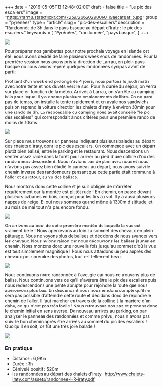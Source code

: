 +++
date = "2016-05-05T13:12:48+02:00"
draft = false
title = "Le pic des escaliers"
image = "https://farm8.staticflickr.com/7259/26620290060_19aecaf8af_b.jpg"
group = "pyrénées"
type = "article"
slug = "pic-des-escaliers"
description = "Randonnée de 3h dans le pays basque au départ d'Iraty : le pic des escaliers."
keywords = [
	"Pyrénées",
	"randonnée",
	"pays basque",
	]
+++

![](https://farm8.staticflickr.com/7259/26620290060_19aecaf8af_b.jpg)

Pour préparer nos gambettes pour notre prochain voyage en Islande cet été, nous avons décidé de faire plusieurs week ends de randonnées. Pour la première session nous avons pris la direction de Larrau, en plein pays basque où nous avions repéré quelques randonnées sympas avant de partir.


Profitant d'un week end prolongé de 4 jours, nous partons le jeudi matin avec notre tente et nos duvets vers le sud. Pour la durée du séjour, on verra sur place en fonction de la météo.
Arrivés à Larrau, on s'arrête au camping ixila pour lequel il y a encore plusieurs emplacements de libre.
On ne perd pas de temps, on installe la tente rapidement et on avale nos sandwichs puis on reprend la voiture direction les chalets d'Iraty à environ 20min pour une rando de 3h. La responsable du camping nous avait conseillé "le pic des escaliers" qui correspondait à nos critères pour une première rando de moins de 10kms.

![](https://farm8.staticflickr.com/7237/26281342653_27344bf471_b.jpg)

 Sur place nous trouvons un panneau indiquant plusieurs balades au départ des chalets d'Iraty, dont le pic des escaliers. On commence avec un départ plutôt bien balisé, entre le parking et le restaurant. Nous descendons un sentier assez raide dans la forêt pour arriver au pied d'une colline d'où des randonneurs descendent. Nous n'avions pas de plan avec nous et nous n'avions pas assez bien étudié le panneau au départ, nous avons suivi le chemin inverse des randonneurs pensant que cette partie était commune à l'aller et au retour, au vu des balises.

Nous montons donc cette colline et je suis obligée de m'arrêter régulièrement car la montée est plutôt rude ! En chemin, on passe devant plusieurs cabanes en bois, conçus pour les tirs au vol. Il y a aussi plusieurs nappes de neige. Et oui nous sommes quand même à 1300m d'altitude, et au mois de mai tout n'a pas encore fondu.

![](https://farm8.staticflickr.com/7570/26852183466_ea7e628ebf_b.jpg)


On arrivons au bout de cette première montée de laquelle la vue est vraiment belle ! Nous apercevons au loin au sommet des chevaux en plein pâturage. Nous ne voyons plus de balises et décidons de nous avancer vers les chevaux. Nous avions raison car nous découvrons les balises jaunes en chemin. Nous montons donc une nouvelle fois jusqu'au sommet d'où la vue est tout simplement magnifique ! Nous nous attardons un peu auprès des chevaux pour prendre des photos, tout est tellement beau.

![](https://farm8.staticflickr.com/7796/26280243784_72bfdaafb3_b.jpg)

Nous continuons notre randonnée à l'aveugle car nous ne trouvons plus de balise. Nous continuons vers ce qu'il s'avérera être le pic des escaliers puis nous redescendons une pente abrupte pour rejoindre la route que nous apercevons plus bas. En descendant nous nous rendons compte qu'il ne sera pas possible d'atteindre cette route et décidons donc de rejoindre le chemin de l'aller. Il faut marcher en travers de la colline à la manière d'un dahu, ce qui n'est pas très facile ! Nous retrouvons nos pas et prenons donc le chemin initial en sens averse.
De nouveau arrivés au parking, on part analyser le panneau des randonnées et comme prévu, nous n'avons pas suivi le bon chemin après être arrivés au sommet du pic des escaliers !
Quoiqu'il en soit, ce fût une très jolie balade !

![](https://farm8.staticflickr.com/7195/26613123980_1fee1e80fb_b.jpg)

### En pratique

* Distance : 6,9Km
* Durée : 3h
* Dénivelé positif : 520m
* les randonnées au départ des chalets d'Iraty : http://www.chalets-iraty.com/assets/randonnee-HR-iraty.pdf

